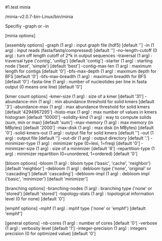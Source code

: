 
#1.test minia

/minia-v2.0.7-bin-Linux/bin/minia 

Specifiy -graph or -in

[minia options]


[assembly options]
          -graph            (1 arg) :    input graph file (hdf5)  [default '']
          -in               (1 arg) :    input reads (fasta/fastq/compressed)  [default '']
          -no-length-cutoff (0 arg) :    turn off length cutoff of 2*k in output sequences
          -traversal        (1 arg) :    traversal type ('contig', 'unitig')  [default 'contig']
          -starter          (1 arg) :    starting node ('best', 'simple')  [default 'best']
          -contig-max-len   (1 arg) :    maximum length for contigs  [default '0']
          -bfs-max-depth    (1 arg) :    maximum depth for BFS  [default '0']
          -bfs-max-breadth  (1 arg) :    maximum breadth for BFS  [default '0']
          -fasta-line       (1 arg) :    number of nucleotides per line in fasta output (0 means one line)  [default '0']

   [kmer count options]
          -kmer-size        (1 arg) :    size of a kmer  [default '31']
          -abundance-min    (1 arg) :    min abundance threshold for solid kmers  [default '3']
          -abundance-max    (1 arg) :    max abundance threshold for solid kmers  [default '4294967295']
          -histo-max        (1 arg) :    max number of values in kmers histogram  [default '10000']
          -solidity-kind    (1 arg) :    way to compute solids (sum, min or max)  [default 'sum']
          -max-memory       (1 arg) :    max memory (in MBytes)  [default '2000']
          -max-disk         (1 arg) :    max disk   (in MBytes)  [default '0']
          -solid-kmers-out  (1 arg) :    output file for solid kmers  [default '']
          -out              (1 arg) :    output file  [default '']
          -out-dir          (1 arg) :    output directory  [default '.']
          -minimizer-type   (1 arg) :    minimizer type (0=lexi, 1=freq)  [default '0']
          -minimizer-size   (1 arg) :    size of a minimizer  [default '8']
          -repartition-type (1 arg) :    minimizer repartition (0=unordered, 1=ordered)  [default '0']

   [bloom options]
          -bloom        (1 arg) :    bloom type ('basic', 'cache', 'neighbor')  [default 'neighbor']
          -debloom      (1 arg) :    debloom type ('none', 'original' or 'cascading')  [default 'cascading']
          -debloom-impl (1 arg) :    debloom impl ('basic', 'minimizer')  [default 'minimizer']

   [branching options]
          -branching-nodes (1 arg) :    branching type ('none' or 'stored')  [default 'stored']
          -topology-stats  (1 arg) :    topological information level (0 for none)  [default '0']

   [emphf options]
          -mphf (1 arg) :    mphf type ('none' or 'emphf')  [default 'emphf']

   [general options]
          -nb-cores          (1 arg) :    number of cores  [default '0']
          -verbose           (1 arg) :    verbosity level  [default '1']
          -integer-precision (1 arg) :    integers precision (0 for optimized value)  [default '0']

